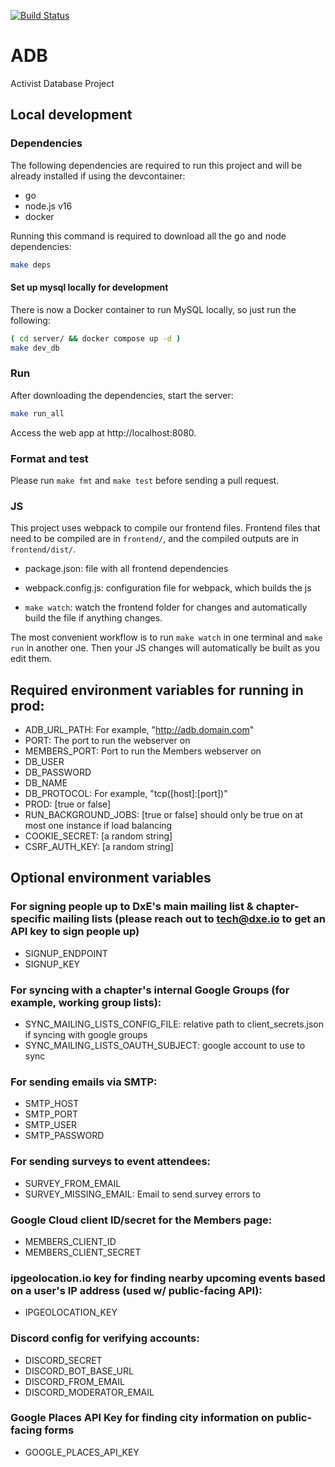 [![Build Status](https://travis-ci.org/dxe/adb.svg?branch=master)](https://travis-ci.org/dxe/adb)

# ADB

Activist Database Project

## Local development

### Dependencies

The following dependencies are required to run this project and will be already
installed if using the devcontainer:
 * go
 * node.js v16
 * docker

Running this command is required to download all the go and node dependencies:

```bash
make deps
```

#### Set up mysql locally for development

There is now a Docker container to run MySQL locally, so just run the following:

```bash
( cd server/ && docker compose up -d )
make dev_db
```

### Run

After downloading the dependencies, start the server:

```bash
make run_all
```

Access the web app at http://localhost:8080.

### Format and test

Please run `make fmt` and `make test` before sending a pull request.

### JS

This project uses webpack to compile our frontend files. Frontend
files that need to be compiled are in `frontend/`, and the compiled
outputs are in `frontend/dist/`.

 * package.json: file with all frontend dependencies

 * webpack.config.js: configuration file for webpack, which builds the js

 * `make watch`: watch the frontend folder for changes and
   automatically build the file if anything changes.

The most convenient workflow is to run `make watch` in one terminal
and `make run` in another one. Then your JS changes will automatically
be built as you edit them.

## Required environment variables for running in prod:

- ADB_URL_PATH: For example, "http://adb.domain.com"
- PORT: The port to run the webserver on
- MEMBERS_PORT: Port to run the Members webserver on
- DB_USER
- DB_PASSWORD
- DB_NAME
- DB_PROTOCOL: For example, "tcp([host]:[port])"
- PROD: [true or false]
- RUN_BACKGROUND_JOBS: [true or false] should only be true on at most one instance if load balancing
- COOKIE_SECRET: [a random string]
- CSRF_AUTH_KEY: [a random string]

## Optional environment variables

### For signing people up to DxE's main mailing list & chapter-specific mailing lists (please reach out to tech@dxe.io to get an API key to sign people up)
- SIGNUP_ENDPOINT
- SIGNUP_KEY

### For syncing with a chapter's internal Google Groups (for example, working group lists):
- SYNC_MAILING_LISTS_CONFIG_FILE: relative path to client_secrets.json if syncing with google groups
- SYNC_MAILING_LISTS_OAUTH_SUBJECT: google account to use to sync

### For sending emails via SMTP:
- SMTP_HOST
- SMTP_PORT  
- SMTP_USER
- SMTP_PASSWORD

### For sending surveys to event attendees:
- SURVEY_FROM_EMAIL
- SURVEY_MISSING_EMAIL: Email to send survey errors to

### Google Cloud client ID/secret for the Members page:
- MEMBERS_CLIENT_ID
- MEMBERS_CLIENT_SECRET

### ipgeolocation.io key for finding nearby upcoming events based on a user's IP address (used w/ public-facing API):
- IPGEOLOCATION_KEY

### Discord config for verifying accounts:
- DISCORD_SECRET
- DISCORD_BOT_BASE_URL
- DISCORD_FROM_EMAIL
- DISCORD_MODERATOR_EMAIL

### Google Places API Key for finding city information on public-facing forms
- GOOGLE_PLACES_API_KEY
